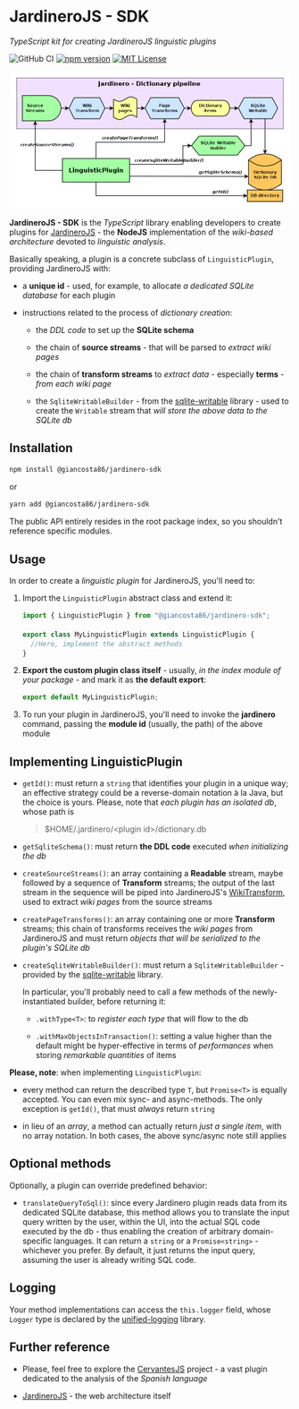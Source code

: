 # JardineroJS - SDK

_TypeScript kit for creating JardineroJS linguistic plugins_

![GitHub CI](https://github.com/giancosta86/JardineroJS-sdk/actions/workflows/publish-to-npm.yml/badge.svg)
[![npm version](https://badge.fury.io/js/@giancosta86%2Fjardinero-sdk.svg)](https://badge.fury.io/js/@giancosta86%2Fjardinero-sdk)
[![MIT License](https://img.shields.io/badge/license-MIT-blue.svg?style=flat)](/LICENSE)

![Overview](./docs/diagrams/overview.png)

**JardineroJS - SDK** is the _TypeScript_ library enabling developers to create plugins for [JardineroJS](https://github.com/giancosta86/JardineroJS) - the **NodeJS** implementation of the _wiki-based architecture_ devoted to _linguistic analysis_.

Basically speaking, a plugin is a concrete subclass of `LinguisticPlugin`, providing JardineroJS with:

- a **unique id** - used, for example, to allocate _a dedicated SQLite database_ for each plugin

- instructions related to the process of _dictionary creation_:

  - the _DDL code_ to set up the **SQLite schema**

  - the chain of **source streams** - that will be parsed to _extract wiki pages_

  - the chain of **transform streams** to _extract data_ - especially **terms** - _from each wiki page_

  - the `SqliteWritableBuilder` - from the [sqlite-writable](https://github.com/giancosta86/sqlite-writable) library - used to create the `Writable` stream that _will store the above data to the SQLite db_

## Installation

```bash
npm install @giancosta86/jardinero-sdk
```

or

```bash
yarn add @giancosta86/jardinero-sdk
```

The public API entirely resides in the root package index, so you shouldn't reference specific modules.

## Usage

In order to create a _linguistic plugin_ for JardineroJS, you'll need to:

1. Import the `LinguisticPlugin` abstract class and extend it:

   ```typescript
   import { LinguisticPlugin } from "@giancosta86/jardinero-sdk";

   export class MyLinguisticPlugin extends LinguisticPlugin {
     //Here, implement the abstract methods
   }
   ```

1. **Export the custom plugin class itself** - usually, _in the index module of your package_ - and mark it as **the default export**:

   ```typescript
   export default MyLinguisticPlugin;
   ```

1. To run your plugin in JardineroJS, you'll need to invoke the **jardinero** command, passing the **module id** (usually, the path) of the above module

## Implementing LinguisticPlugin

- `getId()`: must return a `string` that identifies your plugin in a unique way; an effective strategy could be a reverse-domain notation à la Java, but the choice is yours. Please, note that _each plugin has an isolated db_, whose path is

  > $HOME/.jardinero/\<plugin id\>/dictionary.db

- `getSqliteSchema()`: must return **the DDL code** executed _when initializing the db_

- `createSourceStreams()`: an array containing a **Readable** stream, maybe followed by a sequence of **Transform** streams; the output of the last stream in the sequence will be piped into JardineroJS's [WikiTransform](https://github.com/giancosta86/wiki-transform), used to extract _wiki pages_ from the source streams

- `createPageTransforms()`: an array containing one or more **Transform** streams; this chain of transforms receives the _wiki pages_ from JardineroJS and must return _objects that will be serialized to the plugin's SQLite db_

- `createSqliteWritableBuilder()`: must return a `SqliteWritableBuilder` - provided by the [sqlite-writable](https://github.com/giancosta86/sqlite-writable) library.

  In particular, you'll probably need to call a few methods of the newly-instantiated builder, before returning it:

  - `.withType<T>`: to _register each type_ that will flow to the db

  - `.withMaxObjectsInTransaction()`: setting a value higher than the default might be hyper-effective in terms of _performances_ when storing _remarkable quantities_ of items

**Please, note**: when implementing `LinguisticPlugin`:

- every method can return the described type `T`, but `Promise<T>` is equally accepted. You can even mix sync- and async-methods. The only exception is `getId()`, that must _always_ return `string`

- in lieu of an _array_, a method can actually return _just a single item_, with no array notation. In both cases, the above sync/async note still applies

## Optional methods

Optionally, a plugin can override predefined behavior:

- `translateQueryToSql()`: since every Jardinero plugin reads data from its dedicated SQLite database, this method allows you to translate the input query written by the user, within the UI, into the actual SQL code executed by the db - thus enabling the creation of arbitrary domain-specific languages. It can return a `string` or a `Promise<string>` - whichever you prefer. By default, it just returns the input query, assuming the user is already writing SQL code.

## Logging

Your method implementations can access the `this.logger` field, whose `Logger` type is declared by the [unified-logging](https://github.com/giancosta86/unified-logging) library.

## Further reference

- Please, feel free to explore the [CervantesJS](https://github.com/giancosta86/CervantesJS) project - a vast plugin dedicated to the analysis of the _Spanish language_

- [JardineroJS](https://github.com/giancosta86/JardineroJS) - the web architecture itself
